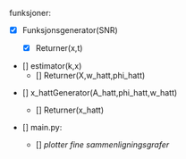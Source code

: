funksjoner:

- [x] Funksjonsgenerator(SNR)
  - [x] Returner(x,t)


- [] estimator(k,x)
  - [] Returner(X,w_hatt,phi_hatt)

<!-- -- w--EstimatorFunskjon(x)
  -- w_hatt
-- phi--EstimatorFunskjon(x,w_hatt)
  -- phi_hatt -->

- [] x_hattGenerator(A_hatt,phi_hatt,w_hatt)
  - [] Returner(x_hatt)

- [] main.py:
  - [] *plotter fine sammenligningsgrafer*
